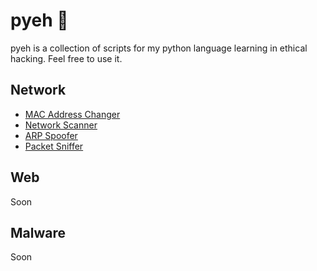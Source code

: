 # pyeh :snake:		

pyeh is a collection of scripts for my python language learning in ethical hacking. Feel free to use it.

## Network

* [MAC Address Changer](https://github.com/lulzeDD/python-tools/blob/main/mac_changer.py)
* [Network Scanner](https://github.com/lulzeDD/pyEH/blob/main/network_scan.py)
* [ARP Spoofer](https://github.com/lulzeDD/pyEH/blob/main/arp_spoofer.py)
* [Packet Sniffer](https://github.com/lulzeDD/pyEH/blob/main/pkt_sniffer.py)

## Web

Soon

## Malware

Soon

